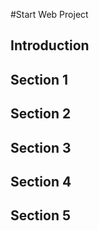 #Start Web Project

## Introduction

## Section 1

## Section 2

## Section 3

## Section 4

## Section 5